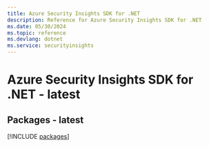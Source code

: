 ```yaml
---
title: Azure Security Insights SDK for .NET
description: Reference for Azure Security Insights SDK for .NET
ms.date: 05/30/2024
ms.topic: reference
ms.devlang: dotnet
ms.service: securityinsights
---
```

# Azure Security Insights SDK for .NET - latest
## Packages - latest
[!INCLUDE [packages](security-insights-index.md)]